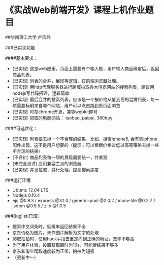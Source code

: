《实战Web前端开发》课程上机作业题目
=

##华南理工大学 卢乐炜

###已实现功能

####基本要求：
* (已实现) 这是web应用，页面上需要有个输入框，用户输入商品确定后，返回商品列表。
* (已实现) 列表的合并，展现等逻辑，在前端浏览器处理。
* (已实现) 用http代理服务器进行跨域拉取各大电商网站的搜索列表，建议用nodejs写代码搭建，逻辑简单
* (已实现) 最后合并的搜索列表，应该是一个按价格从低到高的混排列表，每一项需要标明来自哪个网站，用户可以点击跳到原页面浏览
* (已实现) 可在chrome开发，兼容webkit即可
* (已实现) 抓取的电商网站： taobao, paipai, 360buy

####可选优化：
* (已实现) 列表要去掉一个不合理的结果，比如，搜索iphone5, 会有些iphone配件出现，这不是用户想要的（提示：可以根据价格过低过高等策略去掉一些不合理的结果）
* (不评价) 商品列表每一项的展现需要统一，并美观
* (未完全测试) 应用兼容主流的浏览器
* (已实现) 并发拉取，并行处理，提高搜索速度

###运行环境
* Ubuntu 12.04 LTS
* Nodejs 0.10.4
* ejs @0.8.3 / express @3.1.0 / generic-pool @2.0.2 / iconv-lite @0.2.7 /
  jsdom @0.5.5 / zlib @1.0.5

###Buglist(已知)
* 搜索中文词条时，低概率返回结果不全
* 京东价格为图片，未作图片解析为文字的处理
* 爬取拍拍时，使用hack手段去重定向到正确的地址，效率不够高
* 为了用户体验，设置获取超时为10s，可能使结果不够多
* 京东和淘宝爬取速度较为正常，拍拍为短板
* （更新中～）


